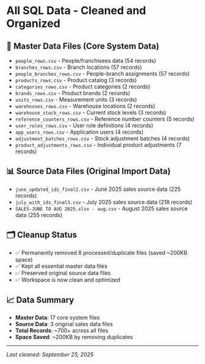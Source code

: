 # All SQL Data - Cleaned and Organized

## 📁 **Master Data Files (Core System Data)**
- `people_rows.csv` - People/franchisees data (54 records)
- `branches_rows.csv` - Branch locations (57 records)
- `people_branches_rows.csv` - People-branch assignments (57 records)
- `products_rows.csv` - Product catalog (3 records)
- `categories_rows.csv` - Product categories (2 records)
- `brands_rows.csv` - Product brands (2 records)
- `units_rows.csv` - Measurement units (3 records)
- `warehouses_rows.csv` - Warehouse locations (2 records)
- `warehouse_stock_rows.csv` - Current stock levels (3 records)
- `reference_counters_rows.csv` - Reference number counters (5 records)
- `user_roles_rows.csv` - User role definitions (4 records)
- `app_users_rows.csv` - Application users (4 records)
- `adjustment_batches_rows.csv` - Stock adjustment batches (4 records)
- `product_adjustments_rows.csv` - Individual product adjustments (7 records)

## 📊 **Source Data Files (Original Import Data)**
- `june_updated_ids_final2.csv` - June 2025 sales source data (225 records)
- `july_with_ids_final3.csv` - July 2025 sales source data (218 records)
- `SALES-JUNE TO AUG 2025.xlsx - aug.csv` - August 2025 sales source data (255 records)

## 🗂️ **Cleanup Status**
- ✅ Permanently removed 8 processed/duplicate files (saved ~200KB space)
- ✅ Kept all essential master data files
- ✅ Preserved original source data files
- ✅ Workspace is now clean and optimized

## 📈 **Data Summary**
- **Master Data**: 17 core system files
- **Source Data**: 3 original sales data files
- **Total Records**: ~700+ across all files
- **Space Saved**: ~200KB by removing duplicates

---
*Last cleaned: September 25, 2025*

